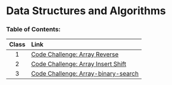 # Data Structures and Algorithms

### **Table of Contents:**
| Class  | Link |
| :----: | :--- |
| 1 | [Code Challenge: Array Reverse](./array_reverse/README.md) |
| 2 | [Code Challenge: Array Insert Shift](./array-insert-shift/README.md) | 
| 3 | [Code Challenge: Array-binary-search](./array-binary-search/README.MD) | 
